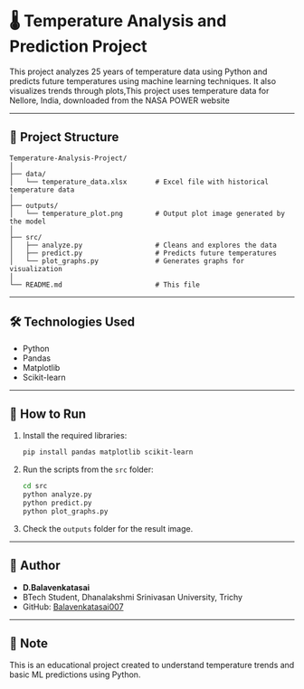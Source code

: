 # 🌡️ Temperature Analysis and Prediction Project

This project analyzes 25 years of temperature data using Python and predicts future temperatures using machine learning techniques. It also visualizes trends through plots,This project uses temperature data for Nellore, India, downloaded from the NASA POWER website

---

## 📁 Project Structure

```
Temperature-Analysis-Project/
│
├── data/
│   └── temperature_data.xlsx       # Excel file with historical temperature data
│
├── outputs/
│   └── temperature_plot.png        # Output plot image generated by the model
│
├── src/
│   ├── analyze.py                  # Cleans and explores the data
│   ├── predict.py                  # Predicts future temperatures
│   └── plot_graphs.py              # Generates graphs for visualization
│
└── README.md                       # This file
```

---

## 🛠️ Technologies Used

- Python
- Pandas
- Matplotlib
- Scikit-learn

---

## 🚀 How to Run

1. Install the required libraries:
   ```bash
   pip install pandas matplotlib scikit-learn
   ```

2. Run the scripts from the `src` folder:
   ```bash
   cd src
   python analyze.py
   python predict.py
   python plot_graphs.py
   ```

3. Check the `outputs` folder for the result image.

---

## 👤 Author

- **D.Balavenkatasai**
- BTech Student, Dhanalakshmi Srinivasan University, Trichy
- GitHub: [Balavenkatasai007](https://github.com/Balavenkatasai007)

---

## 📌 Note

This is an educational project created to understand temperature trends and basic ML predictions using Python.
